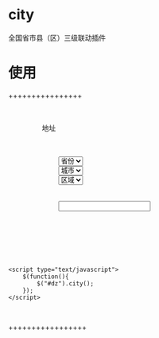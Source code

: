 # city
全国省市县（区）三级联动插件
# 使用
++++++++++++++++
<pre>
	<div class="form-group" id="dz">
		<label class="control-label col-sm-4">地址</label>
		<div class="input-group col-sm-8">
			<span class="input-group-addon"><i class="fa fa-road"></i></span>
			<select id="province" class="form-control">
			  <option selected="selected" value="">省份</option> 
			</select>
			<select id="city" class="form-control">
			  <option selected="selected" value="">城市</option>
			</select>
			<select id="county" class="form-control">
			  <option selected="selected" value="">区域</option> 
			</select>
			<input type="hidden" id="position" name="position" value="">
			<input type="hidden" id="area" name="area" value="">
			<input type="text" class="form-control" name="address" id="address" value="">
		</div>
	</div>
	<script src="__ROOT__/statics/js/city.js"></script>
	<script type="text/javascript">
		$(function(){
			$("#dz").city();
		});
	</script>
</pre>
+++++++++++++++++
